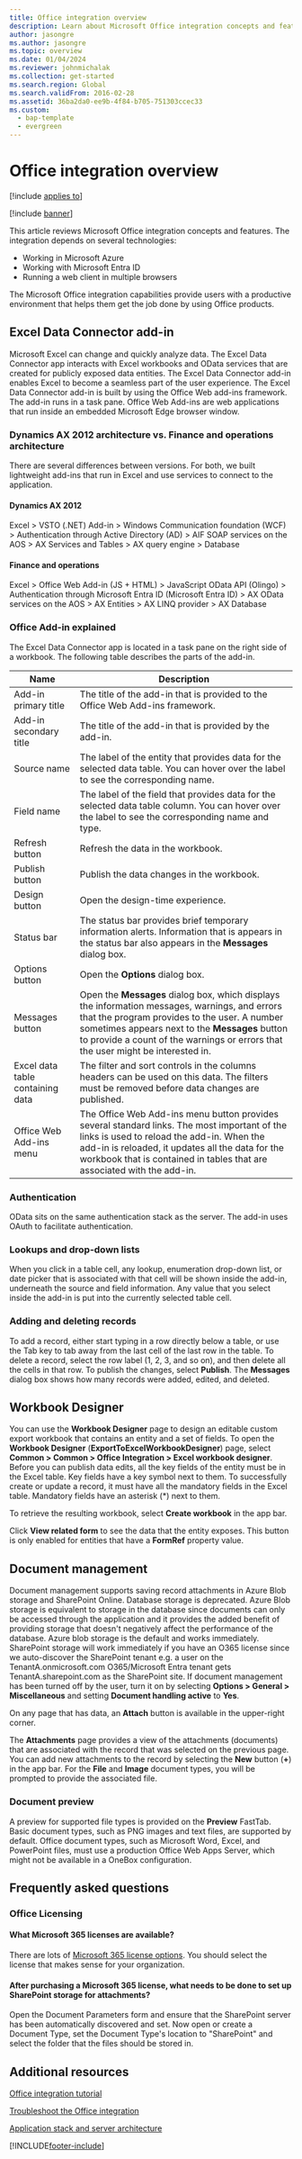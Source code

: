 ```yaml
---
title: Office integration overview
description: Learn about Microsoft Office integration concepts and features, including overviews on the Excel Data Connector add-in and document management.
author: jasongre
ms.author: jasongre
ms.topic: overview
ms.date: 01/04/2024
ms.reviewer: johnmichalak 
ms.collection: get-started
ms.search.region: Global
ms.search.validFrom: 2016-02-28
ms.assetid: 36ba2da0-ee9b-4f84-b705-751303ccec33
ms.custom: 
  - bap-template
  - evergreen
---
```


# Office integration overview

[!include [applies to](../includes/applies-to-commerce-finance-scm.md)]

[!include [banner](../includes/banner.md)]

This article reviews Microsoft Office integration concepts and features. The integration depends on several technologies:

-   Working in Microsoft Azure
-   Working with Microsoft Entra ID
-   Running a web client in multiple browsers

The Microsoft Office integration capabilities provide users with a productive environment that helps them get the job done by using Office products.

## Excel Data Connector add-in

Microsoft Excel can change and quickly analyze data. The Excel Data Connector app interacts with Excel workbooks and OData services that are created for publicly exposed data entities. The Excel Data Connector add-in enables Excel to become a seamless part of the user experience. The Excel Data Connector add-in is built by using the Office Web add-ins framework. The add-in runs in a task pane. Office Web Add-ins are web applications that run inside an embedded Microsoft Edge browser window. 

### Dynamics AX 2012 architecture vs. Finance and operations architecture

There are several differences between versions. For both, we built lightweight add-ins that run in Excel and use services to connect to the application.

#### Dynamics AX 2012

Excel &gt; VSTO (.NET) Add-in &gt; Windows Communication foundation (WCF) &gt; Authentication through Active Directory (AD) &gt; AIF SOAP services on the AOS &gt; AX Services and Tables &gt; AX query engine &gt; Database

#### Finance and operations

Excel &gt; Office Web Add-in (JS + HTML) &gt; JavaScript OData API (Olingo) &gt; Authentication through Microsoft Entra ID (Microsoft Entra ID) &gt; AX OData services on the AOS &gt; AX Entities &gt; AX LINQ provider &gt; AX Database

### Office Add-in explained

The Excel Data Connector app is located in a task pane on the right side of a workbook. The following table describes the parts of the add-in.

| Name                             | Description                                                                                                                                                                                                                                                                          |
|----------------------------------|--------------------------------------------------------------------------------------------------------------------------------------------------------------------------------------------------------------------------------------------------------------------------------------|
| Add-in primary title             | The title of the add-in that is provided to the Office Web Add-ins framework.                                                                                                                                                                                                        |
| Add-in secondary title           | The title of the add-in that is provided by the add-in.                                                                                                                                                                                                                              |
| Source name                      | The label of the entity that provides data for the selected data table. You can hover over the label to see the corresponding name.                                                                                                                                                  |
| Field name                       | The label of the field that provides data for the selected data table column. You can hover over the label to see the corresponding name and type.                                                                                                                                   |
| Refresh button                   | Refresh the data in the workbook.                                                                                                                                                                                                                                                    |
| Publish button                   | Publish the data changes in the workbook.                                                                                                                                                                                                                                            |
| Design button                    | Open the design-time experience.                                                                                                                                                                                                                                                     |
| Status bar                       | The status bar provides brief temporary information alerts. Information that is appears in the status bar also appears in the **Messages** dialog box.                                                                                                                               |
| Options button                   | Open the **Options** dialog box.                                                                                                                                                                                                                                                     |
| Messages button                  | Open the **Messages** dialog box, which displays the information messages, warnings, and errors that the program provides to the user. A number sometimes appears next to the **Messages** button to provide a count of the warnings or errors that the user might be interested in. |
| Excel data table containing data | The filter and sort controls in the columns headers can be used on this data. The filters must be removed before data changes are published.                                                                                                                                      |
| Office Web Add-ins menu          | The Office Web Add-ins menu button provides several standard links. The most important of the links is used to reload the add-in. When the add-in is reloaded, it updates all the data for the workbook that is contained in tables that are associated with the add-in.             |

### Authentication

OData sits on the same authentication stack as the server. The add-in uses OAuth to facilitate authentication.

### Lookups and drop-down lists

When you click in a table cell, any lookup, enumeration drop-down list, or date picker that is associated with that cell will be shown inside the add-in, underneath the source and field information. Any value that you select inside the add-in is put into the currently selected table cell.

### Adding and deleting records

To add a record, either start typing in a row directly below a table, or use the Tab key to tab away from the last cell of the last row in the table. To delete a record, select the row label (1, 2, 3, and so on), and then delete all the cells in that row. To publish the changes, select **Publish**. The **Messages** dialog box shows how many records were added, edited, and deleted.

## Workbook Designer
You can use the **Workbook Designer** page to design an editable custom export workbook that contains an entity and a set of fields. To open the **Workbook Designer** (**ExportToExcelWorkbookDesigner**) page, select **Common &gt; Common &gt; Office Integration &gt; Excel workbook designer**. Before you can publish data edits, all the key fields of the entity must be in the Excel table. Key fields have a key symbol next to them. To successfully create or update a record, it must have all the mandatory fields in the Excel table. Mandatory fields have an asterisk (\*) next to them. 

To retrieve the resulting workbook, select **Create workbook** in the app bar. 

Click **View related form** to see the data that the entity exposes. This button is only enabled for entities that have a **FormRef** property value.

## Document management

Document management supports saving record attachments in Azure Blob storage and SharePoint Online. Database storage is deprecated. Azure Blob storage is equivalent to storage in the database since documents can only be accessed through the application and it provides the added benefit of providing storage that doesn't negatively affect the performance of the database. Azure blob storage is the default and works immediately. SharePoint storage will work immediately if you have an O365 license since we auto-discover the SharePoint tenant e.g. a user on the TenantA.onmicrosoft.com O365/Microsoft Entra tenant gets TenantA.sharepoint.com as the SharePoint site. If document management has been turned off by the user, turn it on by selecting **Options &gt; General &gt; Miscellaneous** and setting **Document handling active** to **Yes**. 

On any page that has data, an **Attach** button is available in the upper-right corner. 

The **Attachments** page provides a view of the attachments (documents) that are associated with the record that was selected on the previous page. You can add new attachments to the record by selecting the **New** button (**+**) in the app bar. For the **File** and **Image** document types, you will be prompted to provide the associated file.

### Document preview

A preview for supported file types is provided on the **Preview** FastTab. Basic document types, such as PNG images and text files, are supported by default. Office document types, such as Microsoft Word, Excel, and PowerPoint files, must use a production Office Web Apps Server, which might not be available in a OneBox configuration.

## Frequently asked questions

### Office Licensing

#### What Microsoft 365 licenses are available?

There are lots of [Microsoft 365 license options](https://products.office.com/business/compare-office-365-for-business-plans). You should select the license that makes sense for your organization.

#### After purchasing a Microsoft 365 license, what needs to be done to set up SharePoint storage for attachments?

Open the Document Parameters form and ensure that the SharePoint server has been automatically discovered and set. Now open or create a Document Type, set the Document Type's location to "SharePoint" and select the folder that the files should be stored in.

## Additional resources

[Office integration tutorial](office-integration-tutorial.md)

[Troubleshoot the Office integration](office-integration-troubleshooting.md)

[Application stack and server architecture](../dev-tools/application-stack-server-architecture.md)


[!INCLUDE[footer-include](../../../includes/footer-banner.md)]
